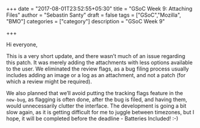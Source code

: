 +++
date = "2017-08-01T23:52:55+05:30"
title = "GSoC Week 9: Attaching Files"
author = "Sebastin Santy"
draft = false
tags = ["GSoC","Mozilla", "BMO"]
categories = ["category"]
description = "GSoC Week 9"

+++

Hi everyone,

This is a very short update, and there wasn’t much of an issue regarding this patch. It was merely adding the attachments with less options available to the user. We eliminated the review flags, as a bug filing process usually includes adding an image or a log as an attachment, and not a patch (for which a review might be required).

We also planned that we’ll avoid putting the tracking flags feature in the `new-bug`, as flagging is often done, after the bug is filed, and having them, would unnecessarily clutter the interface. The development is going a bit slow again, as it is getting difficult for me to juggle between timezones, but I hope, it will be completed before the deadline - Batteries Included! :-)